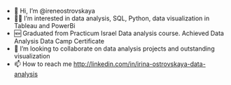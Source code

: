 - 👋 Hi, I’m @ireneostrovskaya
- 👩‍💻 I’m interested in data analysis, SQL, Python, data visualization in Tableau and PowerBi
- 🆕 Graduated from Practicum Israel Data analysis course. Achieved Data Analysis Data Camp Certificate
- 💪 I’m looking to collaborate on data analysis projects and outstanding visualization
- 📫 How to reach me http://linkedin.com/in/irina-ostrovskaya-data-analysis

<!---
ireneostrovskaya/ireneostrovskaya is a ✨ special ✨ repository because its `README.md` (this file) appears on your GitHub profile.
You can click the Preview link to take a look at your changes.
--->
